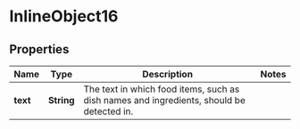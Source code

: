 

# InlineObject16

## Properties

Name | Type | Description | Notes
------------ | ------------- | ------------- | -------------
**text** | **String** | The text in which food items, such as dish names and ingredients, should be detected in. | 




